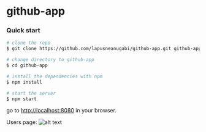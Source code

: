 # github-app

### Quick start

```bash
# clone the repo
$ git clone https://github.com/lapusneanugabi/github-app.git github-app

# change directory to github-app
$ cd github-app

# install the dependencies with npm
$ npm install

# start the server
$ npm start
```

go to [http://localhost:8080](http://localhost:8080) in your browser.


Users page: 
![alt text](https://github.com/adam-p/markdown-here/raw/master/src/pulic/img/users.png "Users page")
